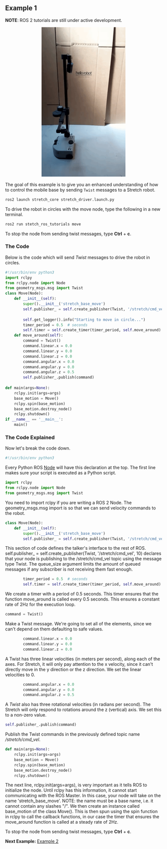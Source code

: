 ## Example 1
**NOTE**: ROS 2 tutorials are still under active development. 
<p align="center">
  <img src="images/move_stretch.gif"/>
</p>

The goal of this example is to give you an enhanced understanding of how to control the mobile base by sending `Twist` messages to a Stretch robot.

```bash
ros2 launch stretch_core stretch_driver.launch.py
```

To drive the robot in circles with the move node, type the following in a new terminal.

```bash
ros2 run stetch_ros_tutorials move
```
To stop the node from sending twist messages, type **Ctrl** + **c**.

### The Code
Below is the code which will send *Twist* messages to drive the robot in circles.


```python
#!/usr/bin/env python3
import rclpy
from rclpy.node import Node
from geometry_msgs.msg import Twist
class Move(Node):
	def __init__(self):
		super().__init__('stretch_base_move')
		self.publisher_ = self.create_publisher(Twist, '/stretch/cmd_vel', 10)
		
		self.get_logger().info("Starting to move in circle...")
		timer_period = 0.5  # seconds
		self.timer = self.create_timer(timer_period, self.move_around)
	def move_around(self):
		command = Twist()
		command.linear.x = 0.0
		command.linear.y = 0.0
		command.linear.z = 0.0
		command.angular.x = 0.0
		command.angular.y = 0.0
		command.angular.z = 0.5
		self.publisher_.publish(command)
	
def main(args=None):
	rclpy.init(args=args)
	base_motion = Move()
	rclpy.spin(base_motion)
	base_motion.destroy_node()	
	rclpy.shutdown()
if __name__ == '__main__':
	main()
```

### The Code Explained

Now let's break the code down.

```python
#!/usr/bin/env python3
```
Every Python ROS [Node](http://wiki.ros.org/Nodes) will have this declaration at the top. The first line makes sure your script is executed as a Python script.


```python
import rclpy
from rclpy.node import Node
from geometry_msgs.msg import Twist
```
You need to import rclpy if you are writing a ROS 2 Node. The geometry_msgs.msg import is so that we can send velocity commands to the robot.


```python
class Move(Node):
	def __init__(self):
		super().__init__('stretch_base_move')
		self.publisher_ = self.create_publisher(Twist, '/stretch/cmd_vel', 10)
```
This section of code defines the talker's interface to the rest of ROS. self.publisher_ = self.create_publisher(Twist, '/stretch/cmd_vel', 10) declares that your node is publishing to the /stretch/cmd_vel topic using the message type Twist. The queue_size argument limits the amount of queued messages if any subscriber is not receiving them fast enough.

```Python
		timer_period = 0.5  # seconds
		self.timer = self.create_timer(timer_period, self.move_around)
```
We create a timer with a period of 0.5 seconds. This timer ensures that the function move_around is called every 0.5 seconds. This ensures a constant rate of 2Hz for the execution loop.

```Python
command = Twist()
```
Make a Twist message.  We're going to set all of the elements, since we
can't depend on them defaulting to safe values.

```python
		command.linear.x = 0.0
		command.linear.y = 0.0
		command.linear.z = 0.0
```
A Twist has three linear velocities (in meters per second), along each of the axes. For Stretch, it will only pay attention to the x velocity, since it can't directly move in the y direction or the z direction. We set the linear velocities to 0.


```python
		command.angular.x = 0.0
		command.angular.y = 0.0
		command.angular.z = 0.5
```
A *Twist* also has three rotational velocities (in radians per second).
The Stretch will only respond to rotations around the z (vertical) axis. We set this to a non-zero value.


```python
self.publisher_.publish(command)
```
Publish the Twist commands in the previously defined topic name */stretch/cmd_vel*.

```Python
def main(args=None):
	rclpy.init(args=args)
	base_motion = Move()
	rclpy.spin(base_motion)
	base_motion.destroy_node()	
	rclpy.shutdown()
```
The next line, rclpy.init(args=args), is very important as it tells ROS to initialize the node. Until rclpy has this information, it cannot start communicating with the ROS Master. In this case, your node will take on the name 'stretch_base_move'. NOTE: the name must be a base name, i.e. it cannot contain any slashes "/". We then create an instance called base_motion of the class Move(). This is then spun using the spin function in rclpy to call the callback functions, in our case the timer that ensures the move_around function is called at a steady rate of 2Hz.


<!-- ## Move Stretch in Simulation
<p align="center">
  <img src="images/move.gif"/>
</p>
Using your preferred text editor, modify the topic name of the published *Twist* messages. Please review the edit in the **move.py** script below.
```python
self.pub = rospy.Publisher('/stretch_diff_drive_controller/cmd_vel', Twist, queue_size=1)
```
After saving the edited node, bringup [Stretch in the empty world simulation](gazebo_basics.md). To drive the robot with the node, type the follwing in a new terminal
```
cd catkin_ws/src/stretch_ros_turotials/src/
python3 move.py
``` -->
To stop the node from sending twist messages, type **Ctrl** + **c**.


**Next Example:** [Example 2](example_2.md)
